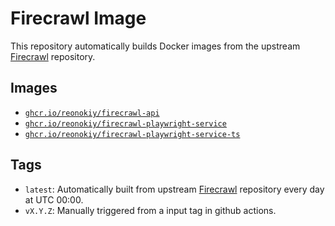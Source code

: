 # Firecrawl Image

This repository automatically builds Docker images from the upstream [Firecrawl](https://github.com/mendableai/firecrawl) repository.

## Images

- [`ghcr.io/reonokiy/firecrawl-api`](https://github.com/reonokiy/firecrawl-image/pkgs/container/firecrawl-api)
- [`ghcr.io/reonokiy/firecrawl-playwright-service`](https://github.com/reonokiy/firecrawl-image/pkgs/container/firecrawl-playwright-service)
- [`ghcr.io/reonokiy/firecrawl-playwright-service-ts`](https://github.com/reonokiy/firecrawl-image/pkgs/container/firecrawl-playwright-service-ts)

## Tags

- `latest`: Automatically built from upstream [Firecrawl](https://github.com/mendableai/firecrawl) repository every day at UTC 00:00.
- `vX.Y.Z`: Manually triggered from a input tag in github actions.
